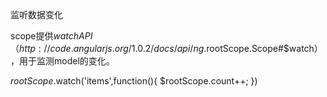 监听数据变化

scope提供$watch API（http://code.angularjs.org/1.0.2/docs/api/ng.$rootScope.Scope#$watch），用于监测model的变化。

$rootScope.$watch('items',function(){
                                $rootScope.count++;
                            })

